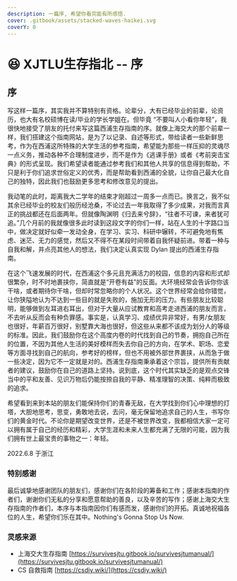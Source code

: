 ```yaml
---
description: 一篇序, 希望你看完能有所感悟.
cover: .gitbook/assets/stacked-waves-haikei.svg
coverY: 0
---
```


# 😆 XJTLU生存指北 -- 序

## 序

写这样一篇序，其实我并不算特别有资格。论辈分，大有已经毕业的前辈，论资历，也大有名校硕博在读/毕业的学长学姐在。但毕竟 “不要叫人小看你年轻”，我很快地接受了朋友的托付来写这篇西浦生存指南的序。就像上海交大的那个前辈一样，我们搭建这个指南网站，是为了以记录、自述等形式，带给读者一些新鲜思考，作为在西浦这所特殊的大学生活的参考指南，希望能为那些一样压抑的灵魂尽一点义务，推动各种不合理制度进步，而不是作为《逃课手册》或者《考前突击宝典》的形式呈现。我们希望读者能通过参考我们和其他人共享的信息得到帮助，不只是利于你们追求世俗定义的优秀，而是帮助看到西浦的全貌，让你自己最大化自己的独特，因此我们也鼓励更多思考和修改意见的提出。

我动笔的此时，距离我大二学年的结束才刚超过一周多一点而已。换言之，我不似其余已经毕业的校友们般历经沧桑，不论过去一年我取得了多少成果，对我而言真正的挑战都还在后面两年。但就像陶渊明《归去来兮辞》，“往者不可谏，来者犹可追。”几个月前的我就像很多此时读到这段文字的你们一样，站在人生的十字路口当中，做决定就好似牵一发动全身，在学习、实习、科研中辗转，不可避免地有焦虑、迷茫、无力的感觉，然后又不得不在某段时间带着自我怀疑前进。带着一种与自我和解，并点亮其他人的想法，我们决定认真实现 Dylan 提出的西浦生存指南。

在这个飞速发展的时代，在西浦这个多元且充满活力的校园，信息的内容和形式却很繁杂，时不时地裹挟你，简直就是“开卷有益”的反面。大环境经常会告诉你你该干啥，或者期待你干啥，但却时常忽略你的个人状况。这个世界经常会给你错觉，让你狭隘地认为不达到一些目的就是失败的，施加无形的压力。有些朋友比较聪明，能够做到左耳进右耳出，但对于大量从应试教育和高考走进西浦的朋友而言，不去听从反而会有种负罪感。事实是，认真学习、成绩优异非常好，有男/女朋友也很好，年薪百万很好，别墅靠大海也很好，但这些从来都不该成为划分人的等级的标准。因此，我们鼓励你在这个高度内卷的时代找到自己的节奏，拥抱自己所在的位置，不因为其他人生活的美好模样而失去你自己的方向，在学术、职场、恋爱等方面寻找到自己的航向，参考好的榜样，但也不用被外部世界裹挟，从而急于做一些决定，因为它不一定就是对的。西浦生存指南秉承着这个宗旨，提供所有贡献者的建议，鼓励你在自己的道路上坚持。说到底，这个时代其实缺乏的是观点交锋当中的平和友善、见识万物后仍能按捺自我的平静、精准理智的决策、纯粹而极致的追求。

希望看到来到本站的朋友们能保持你们的青春无敌，在大学找到你们心中理想的灯塔，大胆地思考，思变，勇敢地去说，去问，毫无保留地追求自己的人生，书写你们的黄金时代。不论你是期望改变世界，还是不被世界改变，我都相信大家一定可以拥有属于自己的经历和精彩，大学生涯和未来人生都充满了无限的可能，因为我们拥有世上最宝贵的事物之一：年轻。

2022.6.8 于浙江

### 特别感谢

最后诚挚地感谢团队的朋友们，感谢你们在各阶段的筹备和工作；感谢本指南的作者们，谢谢你们无私的分享和愿意帮助的善良，以及辛苦的写作；感谢上海交大生存指南的作者们，本序与本指南因你们有感而发，感谢你们的开拓。真诚地祝福各位的人生，希望你们乐在其中。Nothing's Gonna Stop Us Now.

### 灵感来源

* 上海交大生存指南 [https://survivesjtu.gitbook.io/survivesjtumanual/](https://survivesjtu.gitbook.io/survivesjtumanual/)
* CS 自救指南 [https://csdiy.wiki/](https://csdiy.wiki/)
